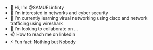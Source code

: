 - 👋 Hi, I’m @SAMUELinfinty
- 👀 I’m interested in networks and cyber security
- 🌱 I’m currently learning virual networking using cisco and network trafficing using wireshark
- 💞️ I’m looking to collaborate on ...
- 📫 How to reach me on linkedin
- ⚡ Fun fact: Nothing but Nobody



